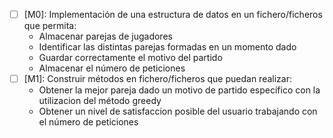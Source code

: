 - [ ] [M0]: Implementación de una estructura de datos en un fichero/ficheros que permita:
  - Almacenar parejas de jugadores
  - Identificar las distintas parejas formadas en un momento dado
  - Guardar correctamente el motivo del partido
  - Almacenar el número de peticiones
- [ ] [M1]: Construir métodos en fichero/ficheros que puedan realizar:
  - Obtener la mejor pareja dado un motivo de partido específico con la utilizacion del método greedy
  - Obtener un nivel de satisfaccion posible del usuario trabajando con el número de peticiones

